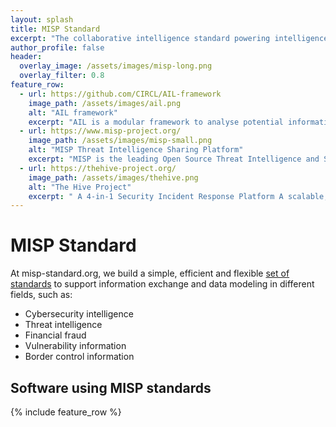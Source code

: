 ```yaml
---
layout: splash
title: MISP Standard
excerpt: "The collaborative intelligence standard powering intelligence and information exchange, sharing and modeling."
author_profile: false
header:
  overlay_image: /assets/images/misp-long.png
  overlay_filter: 0.8
feature_row:
  - url: https://github.com/CIRCL/AIL-framework
    image_path: /assets/images/ail.png
    alt: "AIL framework"
    excerpt: "AIL is a modular framework to analyse potential information leaks from unstructured data sources like pastes from Pastebin and similar services or unstructured data streams. The AIL framework is flexible and can be extended to support other functionalities to mine or process sensitive information (e.g. data leak prevention)."
  - url: https://www.misp-project.org/
    image_path: /assets/images/misp-small.png
    alt: "MISP Threat Intelligence Sharing Platform"
    excerpt: "MISP is the leading Open Source Threat Intelligence and Sharing Platform (formely known as the Malware Information Sharing Platform). The objective of MISP is to foster the sharing and exchange of structured information within the security, intelligence community and abroad. "
  - url: https://thehive-project.org/
    image_path: /assets/images/thehive.png
    alt: "The Hive Project"
    excerpt: " A 4-in-1 Security Incident Response Platform A scalable, open source and free Security Incident Response Platform, tightly integrated with MISP (Malware Information Sharing Platform), designed to make life easier for SOCs, CSIRTs, CERTs and any information security practitioner dealing with security incidents that need to be investigated and acted upon swiftly. "
---
```



# MISP Standard

At misp-standard.org, we build a simple, efficient and flexible [set of standards](/standards/) to support information exchange and data modeling in different fields, such as:

- Cybersecurity intelligence
- Threat intelligence
- Financial fraud
- Vulnerability information
- Border control information

## Software using MISP standards

{% include feature_row %}
